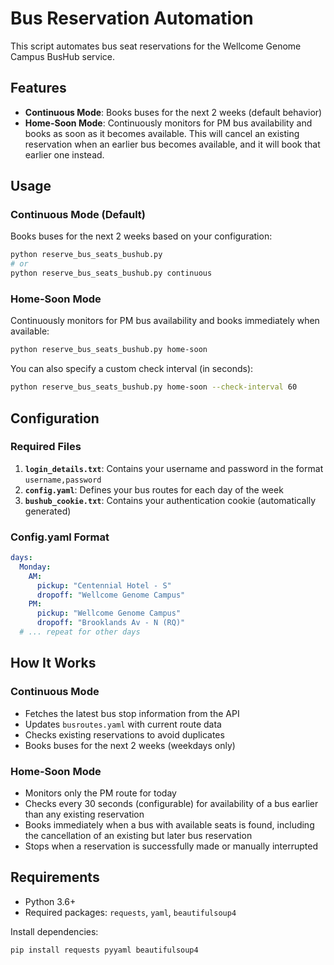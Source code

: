 # Bus Reservation Automation

This script automates bus seat reservations for the Wellcome Genome Campus BusHub service.

## Features

- **Continuous Mode**: Books buses for the next 2 weeks (default behavior)
- **Home-Soon Mode**: Continuously monitors for PM bus availability and books as soon as it becomes available. This will cancel an existing reservation when an earlier bus becomes available, and it will book that earlier one instead.

## Usage

### Continuous Mode (Default)

Books buses for the next 2 weeks based on your configuration:

```bash
python reserve_bus_seats_bushub.py
# or
python reserve_bus_seats_bushub.py continuous
```

### Home-Soon Mode

Continuously monitors for PM bus availability and books immediately when available:

```bash
python reserve_bus_seats_bushub.py home-soon
```

You can also specify a custom check interval (in seconds):

```bash
python reserve_bus_seats_bushub.py home-soon --check-interval 60
```

## Configuration

### Required Files

1. **`login_details.txt`**: Contains your username and password in the format `username,password`
2. **`config.yaml`**: Defines your bus routes for each day of the week
3. **`bushub_cookie.txt`**: Contains your authentication cookie (automatically generated)

### Config.yaml Format

```yaml
days:
  Monday:
    AM:
      pickup: "Centennial Hotel - S"
      dropoff: "Wellcome Genome Campus"
    PM:
      pickup: "Wellcome Genome Campus"
      dropoff: "Brooklands Av - N (RQ)"
  # ... repeat for other days
```

## How It Works

### Continuous Mode

- Fetches the latest bus stop information from the API
- Updates `busroutes.yaml` with current route data
- Checks existing reservations to avoid duplicates
- Books buses for the next 2 weeks (weekdays only)

### Home-Soon Mode

- Monitors only the PM route for today
- Checks every 30 seconds (configurable) for availability of a bus earlier than
  any existing reservation
- Books immediately when a bus with available seats is found, including the
cancellation of an existing but later bus reservation
- Stops when a reservation is successfully made or manually interrupted

## Requirements

- Python 3.6+
- Required packages: `requests`, `yaml`, `beautifulsoup4`

Install dependencies:

```bash
pip install requests pyyaml beautifulsoup4
```
